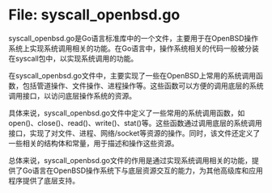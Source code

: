 # File: syscall_openbsd.go

syscall_openbsd.go是Go语言标准库中的一个文件，主要用于在OpenBSD操作系统上实现系统调用相关的功能。在Go语言中，操作系统相关的代码一般被分装在syscall包中，以实现系统调用的功能。

在syscall_openbsd.go文件中，主要实现了一些在OpenBSD上常用的系统调用函数，包括管道操作、文件操作、进程操作等。这些函数可以方便的调用底层的系统调用接口，以访问底层操作系统的资源。

具体来说，syscall_openbsd.go文件中定义了一些常用的系统调用函数，如open()、close()、read()、write()、stat()等。这些函数通过调用底层的系统调用接口，实现了对文件、进程、网络/socket等资源的操作。同时，该文件还定义了一些相关的结构体和常量，用于描述和操作这些资源。

总体来说，syscall_openbsd.go文件的作用是通过实现系统调用相关的功能，提供了Go语言在OpenBSD操作系统下与底层资源交互的能力，为其他高级库和应用程序提供了底层支持。

